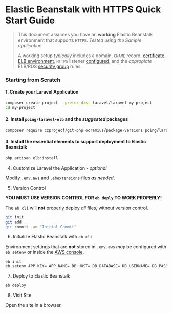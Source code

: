 # Elastic Beanstalk with HTTPS Quick Start Guide

> This document assumes you have an **working** Elastic Beanstalk environment that supports `HTTPS`.  *Tested using the Sample application.*
>
> A working setup *typically* includes a domain, `CNAME` record, [certificate](https://console.aws.amazon.com/acm/), [ELB environment](https://console.aws.amazon.com/elasticbeanstalk/), `HTTPS` listener [configured](ELB.md), and the *appropiate* ELB/RDS [security group](https://console.aws.amazon.com/ec2/v2/#SecurityGroups) rules.

### Starting from Scratch

#### 1. Create your Laravel Application

```sh
composer create-project --prefer-dist laravel/laravel my-project
cd my-project

```

#### 2. Install `poing/laravel-elb` and the *suggested* packages

```sh
composer require czproject/git-php ocramius/package-versions poing/laravel-elb
```

#### 3. Install the essential elements to support deployment to Elastic Beanstalk

```sh
php artisan elb:install
```

4. Customize Laravel the Application - *optional*

Modify `.env.aws` and `.ebextensions` files *as needed*.

5. Version Control

**YOU MUST USE VERSION CONTROL FOR `eb deply` TO WORK PROPERLY!**

The `eb cli` will **not** properly deploy *all* files, without version control.

```sh
git init
git add .
git commit -am "Initial Commit"
```

6. Initialize Elastic Beanstalk with `eb cli`

Environment settings that are **not** stored in `.env.aws` *may* be configured with `eb setenv` or inside the [AWS console](https://console.aws.amazon.com/elasticbeanstalk/).

```sh
eb init
eb setenv APP_KEY= APP_NAME= DB_HOST= DB_DATABASE= DB_USERNAME= DB_PASSWORD=
```

7. Deploy to Elastic Beanstalk

```sh
eb deploy
```

8. Visit Site

Open the site in a browser.
